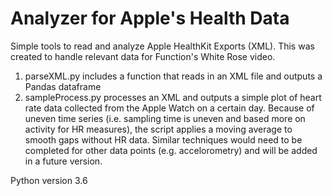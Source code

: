 # Analyzer for Apple's Health Data
Simple tools to read and analyze Apple HealthKit Exports (XML). This was created to handle relevant data for Function's White Rose video. 

1. parseXML.py includes a function that reads in an XML file and outputs a Pandas dataframe 
2. sampleProcess.py processes an XML and outputs a simple plot of heart rate data collected from the Apple Watch on a certain day. Because of uneven time series (i.e. sampling time is uneven and based more on activity for HR measures), the script applies a moving average to smooth gaps without HR data. Similar techniques would need to be completed for other data points (e.g. accelorometry) and will be added in a future version. 

Python version 3.6
